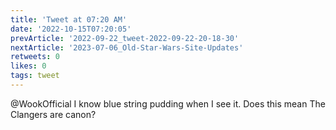 ```yaml
---
title: 'Tweet at 07:20 AM'
date: '2022-10-15T07:20:05'
prevArticle: '2022-09-22_tweet-2022-09-22-20-18-30'
nextArticle: '2023-07-06_Old-Star-Wars-Site-Updates'
retweets: 0
likes: 0
tags: tweet
---
```

@WookOfficial I know blue string pudding when I see it. Does this mean The Clangers are canon?